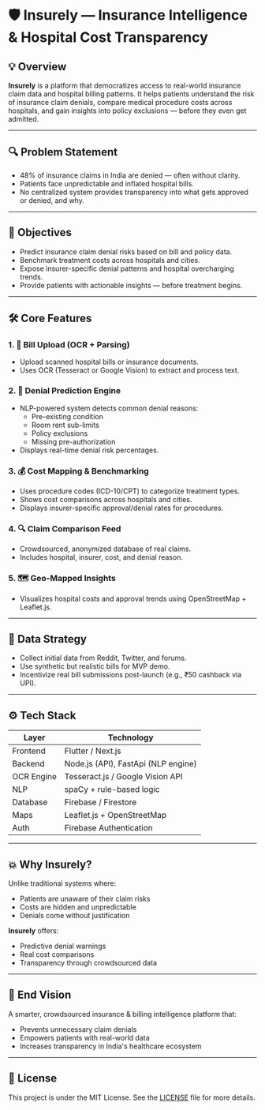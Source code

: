 # 🛡️ Insurely — Insurance Intelligence & Hospital Cost Transparency

## 💡 Overview

**Insurely** is a platform that democratizes access to real-world insurance claim data and hospital billing patterns. It helps patients understand the risk of insurance claim denials, compare medical procedure costs across hospitals, and gain insights into policy exclusions — before they even get admitted.

---

## 🔍 Problem Statement

- 48% of insurance claims in India are denied — often without clarity.
- Patients face unpredictable and inflated hospital bills.
- No centralized system provides transparency into what gets approved or denied, and why.

---

## 🎯 Objectives

- Predict insurance claim denial risks based on bill and policy data.
- Benchmark treatment costs across hospitals and cities.
- Expose insurer-specific denial patterns and hospital overcharging trends.
- Provide patients with actionable insights — before treatment begins.

---

## 🛠️ Core Features

### 1. 📄 Bill Upload (OCR + Parsing)
- Upload scanned hospital bills or insurance documents.
- Uses OCR (Tesseract or Google Vision) to extract and process text.

### 2. 🚫 Denial Prediction Engine
- NLP-powered system detects common denial reasons:
  - Pre-existing condition
  - Room rent sub-limits
  - Policy exclusions
  - Missing pre-authorization
- Displays real-time denial risk percentages.

### 3. 💰 Cost Mapping & Benchmarking
- Uses procedure codes (ICD-10/CPT) to categorize treatment types.
- Shows cost comparisons across hospitals and cities.
- Displays insurer-specific approval/denial rates for procedures.

### 4. 🔍 Claim Comparison Feed
- Crowdsourced, anonymized database of real claims.
- Includes hospital, insurer, cost, and denial reason.

### 5. 🗺️ Geo-Mapped Insights
- Visualizes hospital costs and approval trends using OpenStreetMap + Leaflet.js.

---

## 🧪 Data Strategy

- Collect initial data from Reddit, Twitter, and forums.
- Use synthetic but realistic bills for MVP demo.
- Incentivize real bill submissions post-launch (e.g., ₹50 cashback via UPI).

---

## ⚙️ Tech Stack

| Layer        | Technology                         |
| ------------ | ---------------------------------- |
| Frontend     | Flutter / Next.js                  |
| Backend      | Node.js (API), FastApi (NLP engine)|
| OCR Engine   | Tesseract.js / Google Vision API   |
| NLP          | spaCy + rule-based logic           |
| Database     | Firebase / Firestore               |
| Maps         | Leaflet.js + OpenStreetMap         |
| Auth         | Firebase Authentication            |

---

## 💥 Why Insurely?

Unlike traditional systems where:
- Patients are unaware of their claim risks
- Costs are hidden and unpredictable
- Denials come without justification

**Insurely** offers:
- Predictive denial warnings
- Real cost comparisons
- Transparency through crowdsourced data

---

## 🌟 End Vision

A smarter, crowdsourced insurance & billing intelligence platform that:
- Prevents unnecessary claim denials
- Empowers patients with real-world data
- Increases transparency in India's healthcare ecosystem

---

## 📄 License

This project is under the MIT License. See the [LICENSE](LICENSE) file for more details.
